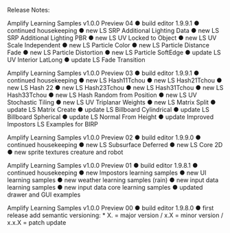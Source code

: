 ﻿Release Notes: 

Amplify Learning Samples v1.0.0 Preview 04
   ● build editor 1.9.9.1
   ● continued housekeeping
   ● new LS SRP Additional Lighting Data
   ● new LS SRP Additional Lighting PBR
   ● new LS UV Locked to Object
   ● new LS UV Scale Independent
   ● new LS Particle Color
   ● new LS Particle Distance Fade
   ● new LS Particle Distortion
   ● new LS Particle SoftEdge
   ● update LS UV Interior LatLong
   ● update LS Fade Transition


Amplify Learning Samples v1.0.0 Preview 03
   ● build editor 1.9.9.1
   ● continued housekeeping
   ● new LS Hash11Tchou
   ● new LS Hash21Tchou
   ● new LS Hash 22
   ● new LS Hash23Tchou
   ● new LS Hash31Tchou
   ● new LS Hash33Tchou
   ● new LS Hash Random from Position
   ● new LS UV Stochastic Tiling
   ● new LS UV Triplanar Weights
   ● new LS Matrix Split
   ● update LS Matrix Create
   ● update LS Billboard Cylindrical
   ● update LS Billboard Spherical
   ● update LS Normal From Height
   ● update Improved Impostors LS Examples for BIRP


Amplify Learning Samples v1.0.0 Preview 02
   ● build editor 1.9.9.0
   ● continued housekeeping 
   ● new LS Subsurface Deferred
   ● new LS Core 2D
   ● new sprite textures creature and robot


Amplify Learning Samples v1.0.0 Preview 01
   ● build editor 1.9.8.1
   ● continued housekeeping 
   ● new Impostors learning samples
   ● new UI learning samples 
   ● new weather learning samples (rain) 
   ● new input data learning samples
   ● new input data core learning samples
   ● updated drawer and GUI examples 


Amplify Learning Samples v1.0.0 Preview 00
   ● build editor 1.9.8.0
   ● first release add semantic versioning: 
     * X. = major version / x.X = minor version / x.x.X = patch update